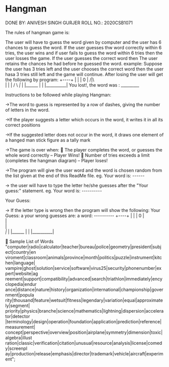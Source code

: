 # Hangman

DONE BY: ANIVESH SINGH GURJER
ROLL NO.: 2020CSB1071

The rules of hangman game is:

The user will have to guess the word given by computer and the user has 6 chances to guess the word. If the user guesses thw word correctly within 6 tries, the user wins and if user fails to guess the word within 6 tries then the user losses the game. If the user guesses the correct word then The user retains the chances he had before he guessed the word.
example: Suppose the user has 3 tries left and the user chooses the correct word then the user hasa 3 tries still left and the game will continue.
After losing the user will get the following by program:
+----+
  |    |
  |    0
  |   /|\   
  |    |
  |   / \ 
 _|_
|   |______
|          |
|__________|
You lost!, the word was : _________

Instructions to be followed while playing Hangman:

->The word to guess is represented by a row of dashes, giving the number of letters in the word.

->If the player suggests a letter which occurs in the word, it writes it in all its correct positions

->If the suggested letter does not occur in the word, it draws one element of a hanged man stick figure as a tally mark

->The game is over when:
 The player completes the word, or guesses the whole word correctly – Player Wins!
 Number of tries exceeds a limit (completes the hangman diagram) – Player loses!

->The program will give the user word and the word is chosen random from the list given at the end of this ReadMe file.
eg. 
Your word is: ------

-> the user will have to type the letter he/she guesses after the "Your guess:" statement.
eg.
Your word is: ----------

 Your Guess:

-> If the letter type is wrong then the program will show the following:
Your Guess: a
your wrong guesses are: a
word: ----------
  +----+
  |    |
  |    0
  |      
  |    
  |    
 _|_
|   |______
|          |
|__________|

 Sample List of Words
"computer|radio|calculator|teacher|bureau|police|geometry|president|subject|country|en
viroment|classroom|animals|province|month|politics|puzzle|instrument|kitchen|language|
vampire|ghost|solution|service|software|virus25|security|phonenumber|expert|website|ag
reement|support|compatibility|advanced|search|triathlon|immediately|encyclopedia|endur
ance|distance|nature|history|organization|international|championship|government|popula
rity|thousand|feature|wetsuit|fitness|legendary|variation|equal|approximately|segment|
priority|physics|branche|science|mathematics|lightning|dispersion|accelerator|detector
|terminology|design|operation|foundation|application|prediction|reference|measurement|
concept|perspective|overview|position|airplane|symmetry|dimension|toxic|algebra|illust
ration|classic|verification|citation|unusual|resource|analysis|license|comedy|screenpl
ay|production|release|emphasis|director|trademark|vehicle|aircraft|experiment";

